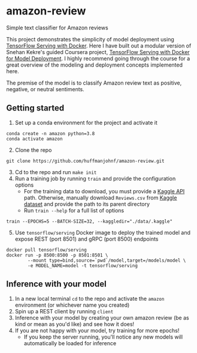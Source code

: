 # amazon-review
Simple text classifier for Amazon reviews

This project demonstrates the simplicity of model deployment using [TensorFlow Serving with Docker](https://www.tensorflow.org/tfx/serving/docker). Here I have built out a modular version of Snehan Kekre's guided Coursera project, [TensorFlow Serving with Docker for Model Deployment](https://www.coursera.org/projects/tensorflow-serving-docker-model-deployment?action=enroll). I highly recommend going through the course for a great overview of the modeling and deployment concepts implemented here.

The premise of the model is to classify Amazon review text as positive, negative, or neutral sentiments.

## Getting started

1. Set up a conda environment for the project and activate it
```
conda create -n amazon python=3.8
conda activate amazon
```
2. Clone the repo
```
git clone https://github.com/huffmanjohnf/amazon-review.git
```
3. Cd to the repo and run `make init`
4. Run a training job by running `train` and provide the configuration options
    - For the training data to download, you must provide a [Kaggle API](https://www.kaggle.com/docs/api) path. Otherwise, manually download `Reviews.csv` from [Kaggle dataset](https://www.kaggle.com/snap/amazon-fine-food-reviews/data) and provide the path to its parent directory
    - Run `train --help` for a full list of options
```
train --EPOCHS=5 --BATCH-SIZE=32, --kaggledir="./data/.kaggle"
```
5. Use `tensorflow/serving` Docker image to deploy the trained model and expose REST (port 8501) and gRPC (port 8500) endpoints
```
docker pull tensorflow/serving
docker run -p 8500:8500 -p 8501:8501 \
        --mount type=bind,source=`pwd`/model,target=/models/model \
        -e MODEL_NAME=model -t tensorflow/serving
```

## Inference with your model

1. In a new local terminal `cd` to the repo and activate the `amazon` environment (or whichever name you created)
2. Spin up a REST client by running `client`
3. Inference with your model by creating your own amazon review (be as kind or mean as you'd like) and see how it does!
4. If you are not happy with your model, try training for more epochs! 
    - If you keep the server running, you'll notice any new models will automatically be loaded for inference